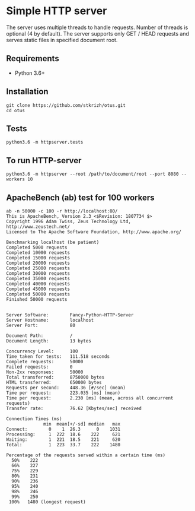 # Simple HTTP server
The server uses multiple threads to handle requests. Number of threads is optional (4 by default).
The server supports only GET / HEAD requests and serves static files in specified document root.

## **Requirements**
* Python 3.6+

## **Installation**
```
git clone https://github.com/stkrizh/otus.git
cd otus
```

## **Tests**
```
python3.6 -m httpserver.tests
```

## **To run HTTP-server**
```
python3.6 -m httpserver --root /path/to/document/root --port 8080 --workers 10
```

## **ApacheBench (ab) test for 100 workers**
```
ab -n 50000 -c 100 -r http://localhost:80/
This is ApacheBench, Version 2.3 <$Revision: 1807734 $>
Copyright 1996 Adam Twiss, Zeus Technology Ltd, http://www.zeustech.net/
Licensed to The Apache Software Foundation, http://www.apache.org/

Benchmarking localhost (be patient)
Completed 5000 requests
Completed 10000 requests
Completed 15000 requests
Completed 20000 requests
Completed 25000 requests
Completed 30000 requests
Completed 35000 requests
Completed 40000 requests
Completed 45000 requests
Completed 50000 requests
Finished 50000 requests


Server Software:        Fancy-Python-HTTP-Server
Server Hostname:        localhost
Server Port:            80

Document Path:          /
Document Length:        13 bytes

Concurrency Level:      100
Time taken for tests:   111.518 seconds
Complete requests:      50000
Failed requests:        0
Non-2xx responses:      50000
Total transferred:      8750000 bytes
HTML transferred:       650000 bytes
Requests per second:    448.36 [#/sec] (mean)
Time per request:       223.035 [ms] (mean)
Time per request:       2.230 [ms] (mean, across all concurrent requests)
Transfer rate:          76.62 [Kbytes/sec] received

Connection Times (ms)
              min  mean[+/-sd] median   max
Connect:        0    1  26.3      0    1031
Processing:     1  222  18.6    222     621
Waiting:        1  221  18.5    221     620
Total:          1  223  33.7    222    1480

Percentage of the requests served within a certain time (ms)
  50%    222
  66%    227
  75%    229
  80%    231
  90%    236
  95%    240
  98%    246
  99%    250
 100%   1480 (longest request)
```
